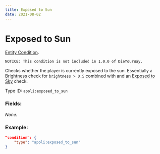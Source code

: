 ```yaml
---
title: Exposed to Sun
date: 2021-08-02
---
```

# Exposed to Sun

[Entity Condition](../entity_conditions.md).

```
NOTICE: This condition is not included in 1.0.0 of DieYourWay.
```

Checks whether the player is currently exposed to the sun. Essentially a [Brightness](../entity_conditions/brightness) check for `brightness > 0.5` combined with and an [Exposed to Sky](../entity_conditions/exposed_to_sky) check.

Type ID: `apoli:exposed_to_sun`

### Fields:

_None._

### Example:
```json
"condition": {
    "type": "apoli:exposed_to_sun"
}
```